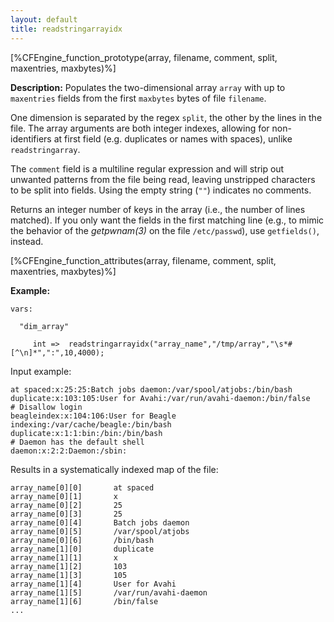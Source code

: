 ```yaml
---
layout: default
title: readstringarrayidx
---
```


[%CFEngine_function_prototype(array, filename, comment, split, maxentries, maxbytes)%]

**Description:** Populates the two-dimensional array `array` with up to
`maxentries` fields from the first `maxbytes` bytes of file `filename`.

One dimension is separated by the regex `split`, the other by the lines in
the file. The array arguments are both integer indexes, allowing for
non-identifiers at first field (e.g. duplicates or names with spaces), unlike
`readstringarray`.

The `comment` field is a multiline regular expression and will strip out
unwanted patterns from the file being read, leaving unstripped characters to be
split into fields. Using the empty string (`""`) indicates no comments.

Returns an integer number of keys in the array (i.e., the number of lines
matched). If you only want the fields in the first matching line (e.g., to
mimic the behavior of the *getpwnam(3)* on the file `/etc/passwd`), use
`getfields()`, instead.

[%CFEngine_function_attributes(array, filename, comment, split, maxentries, maxbytes)%]

**Example:**

```cf3
vars:

  "dim_array"

     int =>  readstringarrayidx("array_name","/tmp/array","\s*#[^\n]*",":",10,4000);
```

Input example:

```
at spaced:x:25:25:Batch jobs daemon:/var/spool/atjobs:/bin/bash
duplicate:x:103:105:User for Avahi:/var/run/avahi-daemon:/bin/false    # Disallow login
beagleindex:x:104:106:User for Beagle indexing:/var/cache/beagle:/bin/bash
duplicate:x:1:1:bin:/bin:/bin/bash
# Daemon has the default shell
daemon:x:2:2:Daemon:/sbin:
```

Results in a systematically indexed map of the file:

```
array_name[0][0]       at spaced
array_name[0][1]       x
array_name[0][2]       25
array_name[0][3]       25
array_name[0][4]       Batch jobs daemon
array_name[0][5]       /var/spool/atjobs
array_name[0][6]       /bin/bash
array_name[1][0]       duplicate
array_name[1][1]       x
array_name[1][2]       103
array_name[1][3]       105
array_name[1][4]       User for Avahi
array_name[1][5]       /var/run/avahi-daemon
array_name[1][6]       /bin/false
...
```
